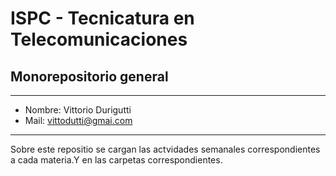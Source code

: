 # ISPC - Tecnicatura en Telecomunicaciones

## Monorepositorio general

------------------------------

* Nombre: Vittorio Durigutti
* Mail: vittodutti@gmai.com

------------------------------

Sobre este repositio se cargan las actvidades semanales correspondientes a cada materia.Y en las carpetas correspondientes. 
